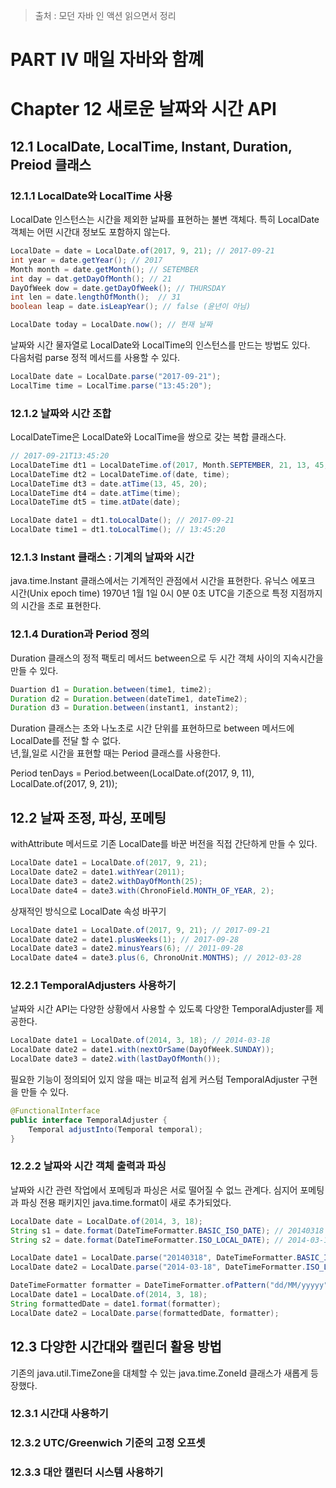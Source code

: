 > 출처 : 모던 자바 인 액션 읽으면서 정리

# PART Ⅳ 매일 자바와 함꼐
# Chapter 12 새로운 날짜와 시간 API
## 12.1 LocalDate, LocalTime, Instant, Duration, Preiod 클래스

### 12.1.1 LocalDate와 LocalTime 사용
LocalDate 인스턴스는 시간을 제외한 날짜를 표현하는 불변 객체다. 특히 LocalDate 객체는 어떤 시간대 정보도 포함하지 않는다.

```java
LocalDate = date = LocalDate.of(2017, 9, 21); // 2017-09-21
int year = date.getYear(); // 2017
Month month = date.getMonth(); // SETEMBER
int day = dat.getDayOfMonth(); // 21
DayOfWeek dow = date.getDayOfWeek(); // THURSDAY
int len = date.lengthOfMonth();  // 31
boolean leap = date.isLeapYear(); // false (윤년이 아님)

LocalDate today = LocalDate.now(); // 현재 날짜
```

날짜와 시간 물자열로 LocalDate와 LocalTime의 인스턴스를 만드는 방법도 있다.  
다음처럼 parse 정적 메서드를 사용할 수 있다.

```java
LocalDate date = LocalDate.parse("2017-09-21");
LocalTime time = LocalTime.parse("13:45:20");
```

### 12.1.2 날짜와 시간 조합
LocalDateTime은  LocalDate와 LocalTime을 쌍으로 갖는 복합 클래스다.

```java
// 2017-09-21T13:45:20
LocalDateTime dt1 = LocalDateTime.of(2017, Month.SEPTEMBER, 21, 13, 45, 20);
LocalDateTime dt2 = LocalDateTime.of(date, time);
LocalDateTime dt3 = date.atTime(13, 45, 20);
LocalDateTime dt4 = date.atTime(time);
LocalDateTime dt5 = time.atDate(date);

LocalDate date1 = dt1.toLocalDate(); // 2017-09-21
LocalDate time1 = dt1.toLocalTime(); // 13:45:20
```

### 12.1.3 Instant 클래스 : 기계의 날짜와 시간
java.time.Instant 클래스에서는 기계적인 관점에서 시간을 표현한다.
유닉스 에포크 시간(Unix epoch time) 1970년 1월 1일 0시 0분 0초 UTC을 기준으로 특정 지점까지의 시간을 초로 표현한다.

### 12.1.4 Duration과 Period 정의
Duration 클래스의 정적 팩토리 메서드 between으로 두 시간 객체 사이의 지속시간을 만들 수 있다.

```java
Duartion d1 = Duration.between(time1, time2);
Duration d2 = Duration.between(dateTime1, dateTime2);
Duration d3 = Duration.between(instant1, instant2);
```
Duration 클래스는 초와 나노초로 시간 단위를 표현하므로 between 메서드에 LocalDate를 전달 할 수 없다.  
년,월,일로 시간을 표현할 때는 Period 클래스를 사용한다.

Period tenDays = Period.between(LocalDate.of(2017, 9, 11), LocalDate.of(2017, 9, 21));

## 12.2 날짜 조정, 파싱, 포메팅
withAttribute 메서드로 기존 LocalDate를 바꾼 버전을 직접 간단하게 만들 수 있다.

```java
LocalDate date1 = LocalDate.of(2017, 9, 21);
LocalDate date2 = date1.withYear(2011);
LocalDate date3 = date2.withDayOfMonth(25);
LocalDate date4 = date3.with(ChronoField.MONTH_OF_YEAR, 2);
```

상재적인 방식으로 LocalDate 속성 바꾸기

```java
LocalDate date1 = LocalDate.of(2017, 9, 21); // 2017-09-21
LocalDate date2 = date1.plusWeeks(1); // 2017-09-28
LocalDate date3 = date2.minusYears(6); // 2011-09-28
LocalDate date4 = date3.plus(6, ChronoUnit.MONTHS); // 2012-03-28
```

### 12.2.1 TemporalAdjusters 사용하기
날짜와 시간 API는 다양한 상황에서 사용할 수 있도록 다양한 TemporalAdjuster를 제공한다.

```java
LocalDate date1 = LocalDate.of(2014, 3, 18); // 2014-03-18
LocalDate date2 = date1.with(nextOrSame(DayOfWeek.SUNDAY));
LocalDate date3 = date2.with(lastDayOfMonth());
```

필요한 기능이 정의되어 있지 않을 때는 비교적 쉽게 커스텀 TemporalAdjuster 구현을 만들 수 있다.
```java
@FunctionalInterface
public interface TemporalAdjuster {
    Temporal adjustInto(Temporal temporal);
}
```

### 12.2.2 날짜와 시간 객체 출력과 파싱
날짜와 시간 관련 작업에서 포메팅과 파싱은 서로 떨어질 수 없느 관계다. 심지어 포메팅과 파싱 전용 패키지인 java.time.format이 새로 추가되었다.

```java
LocalDate date = LocalDate.of(2014, 3, 18);
String s1 = date.format(DateTimeFormatter.BASIC_ISO_DATE); // 20140318
String s2 = date.format(DateTimeFormatter.ISO_LOCAL_DATE); // 2014-03-18

LocalDate date1 = LocalDate.parse("20140318", DateTimeFormatter.BASIC_ISO_DATE);
LocalDate date2 = LocalDate.parse("2014-03-18", DateTimeFormatter.ISO_LOCAL_DATE);

DateTimeFormatter formatter = DateTimeFormatter.ofPattern("dd/MM/yyyyy");
LocalDate date1 = LocalDate.of(2014, 3, 18);
String formattedDate = date1.format(formatter);
LocalDate date2 = LocalDate.parse(formattedDate, formatter);
```
## 12.3 다양한 시간대와 캘린더 활용 방법
기존의 java.util.TimeZone을 대체할 수 있는 java.time.ZoneId 클래스가 새롭게 등장했다.

### 12.3.1 시간대 사용하기
### 12.3.2 UTC/Greenwich 기준의 고정 오프셋
### 12.3.3 대안 캘린더 시스템 사용하기









